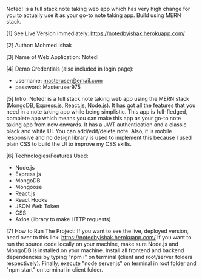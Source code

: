 Noted! is a full stack note taking web app which has very high change for you to actually use it as your go-to note taking app. Build using MERN stack. 

[1] See Live Version Immediately: https://notedbyishak.herokuapp.com/

[2] Author: Mohmed Ishak

[3] Name of Web Application: Noted!

[4] Demo Credentials (also included in login page):
* username: masteruser@email.com
* password: Masteruser975

[5] Intro: Noted! is a full stack note taking web app using the MERN stack (MongoDB, Express.js, React.js, Node.js). It has got all the features that you need in a note taking app while being simplistic.
This app is full-fledged, complete app which means you can make this app as your go-to note taking app from now onwards. It has a JWT authentication and a classic black and white UI. You can add/edit/delete note.
Also, it is mobile responsive and no design library is used to implement this because I used plain CSS to build the UI to improve my CSS skills.

[6] Technologies/Features Used:
* Node.js
* Express.js
* MongoDB
* Mongoose
* React.js
* React Hooks
* JSON Web Token
* CSS
* Axios (library to make HTTP requests)

[7] How to Run The Project: If you want to see the live, deployed version, head over to this link: https://notedbyishak.herokuapp.com/
If you want to run the source code locally on your machine, make sure Node.js and MongoDB is installed on your machine. 
Install all frontend and backend dependencies by typing "npm i" on terminal (client and root/server folders respectively).
Finally, execute "node server.js" on terminal in root folder and "npm start" on terminal in client folder.
